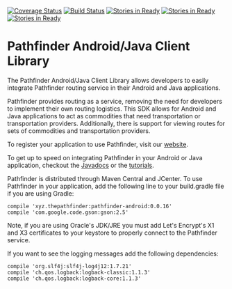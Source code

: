 [![Coverage Status](https://coveralls.io/repos/CSSE497/pathfinder-android/badge.svg?branch=dev&service=github)](https://coveralls.io/github/CSSE497/pathfinder-android?branch=dev)
[![Build Status](https://travis-ci.org/CSSE497/pathfinder-android.svg?branch=dev)](https://travis-ci.org/CSSE497/pathfinder-android)
[![Stories in Ready](https://badge.waffle.io/CSSE497/pathfinder-android.png?label=ready&title=Ready)](http://waffle.io/CSSE497/pathfinder-android)
[![Stories in Ready](https://badge.waffle.io/CSSE497/pathfinder-android.png?label=In%20Progress&title=In%20Progress)](http://waffle.io/CSSE497/pathfinder-android)
[![Stories in Ready](https://badge.waffle.io/CSSE497/pathfinder-android.png?label=Under%20Review&title=Under%20Review)](http://waffle.io/CSSE497/pathfinder-android)

# Pathfinder Android/Java Client Library

The Pathfinder Android/Java Client Library allows developers to easily integrate Pathfinder routing service in their Android and Java applications.

Pathfinder provides routing as a service, removing the need for developers to implement their own routing logistics. This SDK allows for Android and Java applications to act as commodities that need transportation or transportation providers. Additionally, there is support for viewing routes for sets of commodities and transportation providers.

To register your application to use Pathfinder, visit our [website](https://thepathfinder.xyz).

To get up to speed on integrating Pathfinder in your Android or Java application, checkout the [Javadocs](https://www.javadoc.io/doc/xyz.thepathfinder/pathfinder-android) or the [tutorials](https://pathfinder.readme.io).

Pathfinder is distributed through Maven Central and JCenter. To use Pathfinder in your application, add the following line to your build.gradle file if you are using Gradle:

    compile 'xyz.thepathfinder:pathfinder-android:0.0.16'
    compile 'com.google.code.gson:gson:2.5'

Note, if you are using Oracle's JDK/JRE you must add Let's Encrypt's X1 and X3 certificates to your keystore to properly connect to the Pathfinder service.

If you want to see the logging messages add the following dependencies:

    compile 'org.slf4j:slf4j-log4j12:1.7.21'
    compile 'ch.qos.logback:logback-classic:1.1.3'
    compile 'ch.qos.logback:logback-core:1.1.3'
